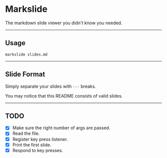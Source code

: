 # Markslide

The markdown slide viewer you didn't know you needed.

---

## Usage

`markslide slides.md`

---

## Slide Format

Simply separate your slides with `---` breaks.

You may notice that this README consists of valid slides.

---

## TODO

- [x] Make sure the right number of args are passed.
- [x] Read the file.
- [x] Register key press listener.
- [x] Print the first slide.
- [x] Respond to key presses.

